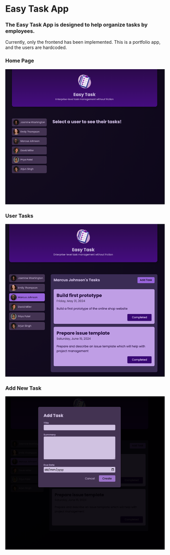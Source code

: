 # Easy Task App

### The Easy Task App is designed to help organize tasks by employees.

Currently, only the frontend has been implemented. This is a portfolio app, and the users are hardcoded.

### Home Page
![Home Page](./1-HomePage.png)

### User Tasks
![User Task](./2-UserSelectTasks.png)

### Add New Task
![Add New Task](./3-AddTasks.png)
